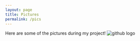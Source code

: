 ```yaml
---
layout: page
title: Pictures
permalink: /pics
---
```


Here are some of the pictures during my project!
![github logo](/images/IMG_2081.jpg)
